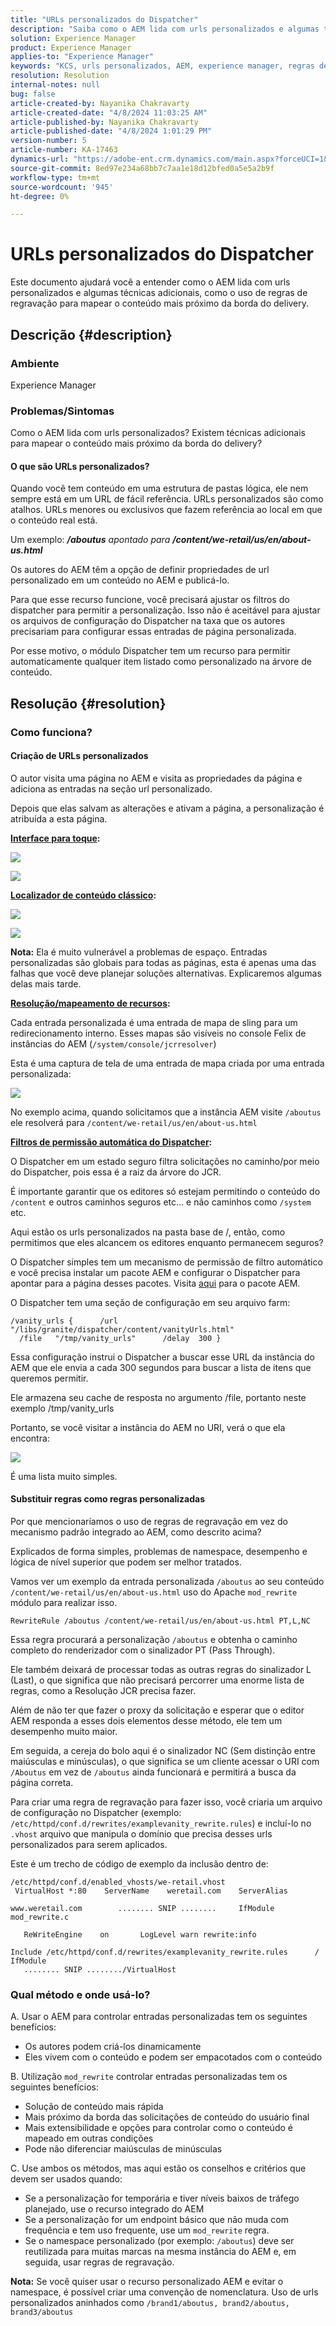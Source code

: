 ```yaml
---
title: "URLs personalizados do Dispatcher"
description: "Saiba como o AEM lida com urls personalizados e algumas técnicas adicionais, como o uso de regras de regravação para mapear o conteúdo mais próximo da borda do delivery."
solution: Experience Manager
product: Experience Manager
applies-to: "Experience Manager"
keywords: "KCS, urls personalizados, AEM, experience manager, regras de regravação"
resolution: Resolution
internal-notes: null
bug: false
article-created-by: Nayanika Chakravarty
article-created-date: "4/8/2024 11:03:25 AM"
article-published-by: Nayanika Chakravarty
article-published-date: "4/8/2024 1:01:29 PM"
version-number: 5
article-number: KA-17463
dynamics-url: "https://adobe-ent.crm.dynamics.com/main.aspx?forceUCI=1&pagetype=entityrecord&etn=knowledgearticle&id=4683d89c-97f5-ee11-a1fe-6045bd006295"
source-git-commit: 8ed97e234a68bb7c7aa1e18d12bfed0a5e5a2b9f
workflow-type: tm+mt
source-wordcount: '945'
ht-degree: 0%

---
```


# URLs personalizados do Dispatcher


Este documento ajudará você a entender como o AEM lida com urls personalizados e algumas técnicas adicionais, como o uso de regras de regravação para mapear o conteúdo mais próximo da borda do delivery.

## Descrição {#description}


### Ambiente

Experience Manager

### Problemas/Sintomas

Como o AEM lida com urls personalizados? Existem técnicas adicionais para mapear o conteúdo mais próximo da borda do delivery?

#### O que são URLs personalizados?

Quando você tem conteúdo em uma estrutura de pastas lógica, ele nem sempre está em um URL de fácil referência. URLs personalizados são como atalhos. URLs menores ou exclusivos que fazem referência ao local em que o conteúdo real está.

Um exemplo: <b>*/aboutus</b> apontado para <b>/content/we-retail/us/en/about-us.html</b>*

Os autores do AEM têm a opção de definir propriedades de url personalizado em um conteúdo no AEM e publicá-lo.

Para que esse recurso funcione, você precisará ajustar os filtros do dispatcher para permitir a personalização. Isso não é aceitável para ajustar os arquivos de configuração do Dispatcher na taxa que os autores precisariam para configurar essas entradas de página personalizada.

Por esse motivo, o módulo Dispatcher tem um recurso para permitir automaticamente qualquer item listado como personalizado na árvore de conteúdo.


## Resolução {#resolution}


### Como funciona?

#### Criação de URLs personalizados

O autor visita uma página no AEM e visita as propriedades da página e adiciona as entradas na seção url personalizado.

Depois que elas salvam as alterações e ativam a página, a personalização é atribuída a esta página.

<b><u>Interface para toque</u>:</b>

![](assets/c1e59dbd-38b4-ed11-83fe-6045bd006149.png)

![](assets/c3e59dbd-38b4-ed11-83fe-6045bd006149.png)

<b><u>Localizador de conteúdo clássico</u>:</b>

![](assets/c2e59dbd-38b4-ed11-83fe-6045bd006149.png)

![](assets/c4e59dbd-38b4-ed11-83fe-6045bd006149.png)

<b>Nota:</b> Ela é muito vulnerável a problemas de espaço. Entradas personalizadas são globais para todas as páginas, esta é apenas uma das falhas que você deve planejar soluções alternativas. Explicaremos algumas delas mais tarde.

<b><u>Resolução/mapeamento de recursos</u>:</b>

Cada entrada personalizada é uma entrada de mapa de sling para um redirecionamento interno. Esses mapas são visíveis no console Felix de instâncias do AEM (`/system/console/jcrresolver`)

Esta é uma captura de tela de uma entrada de mapa criada por uma entrada personalizada:

![](assets/c5e59dbd-38b4-ed11-83fe-6045bd006149.png)

No exemplo acima, quando solicitamos que a instância AEM visite `/aboutus` ele resolverá para `/content/we-retail/us/en/about-us.html`

<b><u>Filtros de permissão automática do Dispatcher</u>:</b>

O Dispatcher em um estado seguro filtra solicitações no caminho/por meio do Dispatcher, pois essa é a raiz da árvore do JCR.

É importante garantir que os editores só estejam permitindo o conteúdo do `/content` e outros caminhos seguros etc... e não caminhos como `/system` etc.

Aqui estão os urls personalizados na pasta base de /, então, como permitimos que eles alcancem os editores enquanto permanecem seguros?

O Dispatcher simples tem um mecanismo de permissão de filtro automático e você precisa instalar um pacote AEM e configurar o Dispatcher para apontar para a página desses pacotes. Visita [aqui](https://experience.adobe.com/#/downloads/content/software-distribution/br/aem.html?package=/content/software-distribution/en/details.html/content/dam/aem/public/adobe/packages/granite/vanityurls-components) para o pacote AEM.

O Dispatcher tem uma seção de configuração em seu arquivo farm:


```
/vanity_urls {      /url    "/libs/granite/dispatcher/content/vanityUrls.html"
  /file   "/tmp/vanity_urls"      /delay  300 }
```


Essa configuração instrui o Dispatcher a buscar esse URL da instância do AEM que ele envia a cada 300 segundos para buscar a lista de itens que queremos permitir.

Ele armazena seu cache de resposta no argumento /file, portanto neste exemplo /tmp/vanity_urls

Portanto, se você visitar a instância do AEM no URI, verá o que ela encontra:

![](assets/c6e59dbd-38b4-ed11-83fe-6045bd006149.png)

É uma lista muito simples.

#### Substituir regras como regras personalizadas

Por que mencionaríamos o uso de regras de regravação em vez do mecanismo padrão integrado ao AEM, como descrito acima?

Explicados de forma simples, problemas de namespace, desempenho e lógica de nível superior que podem ser melhor tratados.

Vamos ver um exemplo da entrada personalizada `/aboutus` ao seu conteúdo `/content/we-retail/us/en/about-us.html` uso do Apache `mod_rewrite` módulo para realizar isso.

`RewriteRule /aboutus /content/we-retail/us/en/about-us.html PT,L,NC`

Essa regra procurará a personalização `/aboutus` e obtenha o caminho completo do renderizador com o sinalizador PT (Pass Through).

Ele também deixará de processar todas as outras regras do sinalizador L (Last), o que significa que não precisará percorrer uma enorme lista de regras, como a Resolução JCR precisa fazer.

Além de não ter que fazer o proxy da solicitação e esperar que o editor AEM responda a esses dois elementos desse método, ele tem um desempenho muito maior.

Em seguida, a cereja do bolo aqui é o sinalizador NC (Sem distinção entre maiúsculas e minúsculas), o que significa se um cliente acessar o URI com `/Aboutus` em vez de `/aboutus` ainda funcionará e permitirá a busca da página correta.

Para criar uma regra de regravação para fazer isso, você criaria um arquivo de configuração no Dispatcher (exemplo: `/etc/httpd/conf.d/rewrites/examplevanity_rewrite.rules`) e incluí-lo no `.vhost` arquivo que manipula o domínio que precisa desses urls personalizados para serem aplicados.

Este é um trecho de código de exemplo da inclusão dentro de:


```
/etc/httpd/conf.d/enabled_vhosts/we-retail.vhost
 VirtualHost *:80    ServerName    weretail.com    ServerAlias 

www.weretail.com        ........ SNIP ........     IfModule mod_rewrite.c   

   ReWriteEngine    on       LogLevel warn rewrite:info

Include /etc/httpd/conf.d/rewrites/examplevanity_rewrite.rules      / IfModule         
   ........ SNIP ......../VirtualHost
```


### Qual método e onde usá-lo?

A. Usar o AEM para controlar entradas personalizadas tem os seguintes benefícios:

- Os autores podem criá-los dinamicamente
- Eles vivem com o conteúdo e podem ser empacotados com o conteúdo


B. Utilização `mod_rewrite` controlar entradas personalizadas tem os seguintes benefícios:

- Solução de conteúdo mais rápida
- Mais próximo da borda das solicitações de conteúdo do usuário final
- Mais extensibilidade e opções para controlar como o conteúdo é mapeado em outras condições
- Pode não diferenciar maiúsculas de minúsculas


C. Use ambos os métodos, mas aqui estão os conselhos e critérios que devem ser usados quando:

- Se a personalização for temporária e tiver níveis baixos de tráfego planejado, use o recurso integrado do AEM
- Se a personalização for um endpoint básico que não muda com frequência e tem uso frequente, use um `mod_rewrite` regra.
- Se o namespace personalizado (por exemplo: `/aboutus`) deve ser reutilizada para muitas marcas na mesma instância do AEM e, em seguida, usar regras de regravação.


<b>Nota:</b> Se você quiser usar o recurso personalizado AEM e evitar o namespace, é possível criar uma convenção de nomenclatura. Uso de urls personalizados aninhados como `/brand1/aboutus, brand2/aboutus, brand3/aboutus`
